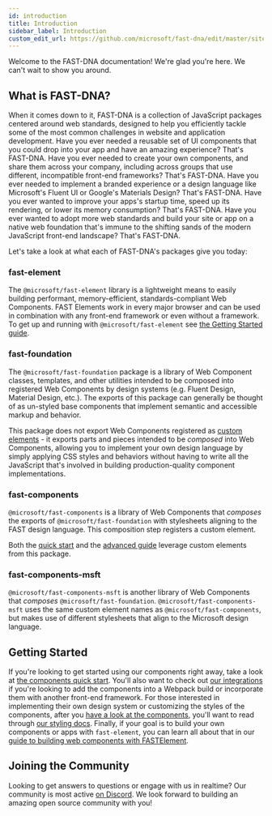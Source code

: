 ```yaml
---
id: introduction
title: Introduction
sidebar_label: Introduction
custom_edit_url: https://github.com/microsoft/fast-dna/edit/master/sites/website/src/docs/introduction.md
---
```


Welcome to the FAST-DNA documentation! We're glad you're here. We can't wait to show you around.

## What is FAST-DNA?

When it comes down to it, FAST-DNA is a collection of JavaScript packages centered around web standards, designed to help you efficiently tackle some of the most common challenges in website and application development. Have you ever needed a reusable set of UI components that you could drop into your app and have an amazing experience? That's FAST-DNA. Have you ever needed to create your own components, and share them across your company, including across groups that use different, incompatible front-end frameworks? That's FAST-DNA. Have you ever needed to implement a branded experience or a design language like Microsoft's Fluent UI or Google's Materials Design? That's FAST-DNA. Have you ever wanted to improve your apps's startup time, speed up its rendering, or lower its memory consumption? That's FAST-DNA. Have you ever wanted to adopt more web standards and build your site or app on a native web foundation that's immune to the shifting sands of the modern JavaScript front-end landscape? That's FAST-DNA.

Let's take a look at what each of FAST-DNA's packages give you today:

### fast-element

The `@microsoft/fast-element` library is a lightweight means to easily building performant, memory-efficient, standards-compliant Web Components. FAST Elements work in every major browser and can be used in combination with any front-end framework or even without a framework. To get up and running with `@microsoft/fast-element` see [the Getting Started guide](fast-element/getting-started.md).

### fast-foundation

The `@microsoft/fast-foundation` package is a library of Web Component classes, templates, and other utilities intended to be composed into registered Web Components by design systems (e.g. Fluent Design, Material Design, etc.). The exports of this package can generally be thought of as un-styled base components that implement semantic and accessible markup and behavior.

This package does not export Web Components registered as [custom elements](https://developer.mozilla.org/en-US/docs/Web/Web_Components/Using_custom_elements) - it exports parts and pieces intended to be *composed* into Web Components, allowing you to implement your own design language by simply applying CSS styles and behaviors without having to write all the JavaScript that's involved in building production-quality component implementations.

### fast-components

`@microsoft/fast-components` is a library of Web Components that *composes* the exports of `@microsoft/fast-foundation` with stylesheets aligning to the FAST design language. This composition step registers a custom element.

Both the [quick start](./fast-foundation/getting-started) and the [advanced guide](./fast-foundation/getting-started#advanced-guide) leverage custom elements from this package.

### fast-components-msft

`@microsoft/fast-components-msft` is another library of Web Components that *composes* `@microsoft/fast-foundation`. `@microsoft/fast-components-msft` uses the same custom element names as `@microsoft/fast-components`, but makes use of different stylesheets that align to the Microsoft design language.

## Getting Started

If you're looking to get started using our components right away, take a look at [the components quick start](./fast-foundation/getting-started). You'll also want to check out [our integrations](./fast-foundation/webpack) if you're looking to add the components into a Webpack build or incorporate them with another front-end framework. For those interested in implementing their own design system or customizing the styles of the components, after you [have a look at the components](./fast-foundation/getting-started), you'll want to read through [our styling docs](./fast-components/intro). Finally, if your goal is to build your own components or apps with `fast-element`, you can learn all about that in our [guide to building web components with FASTElement](./fast-element/getting-started).

## Joining the Community

Looking to get answers to questions or engage with us in realtime? Our community is most active [on Discord](https://discord.gg/FcSNfg4). We look forward to building an amazing open source community with you!